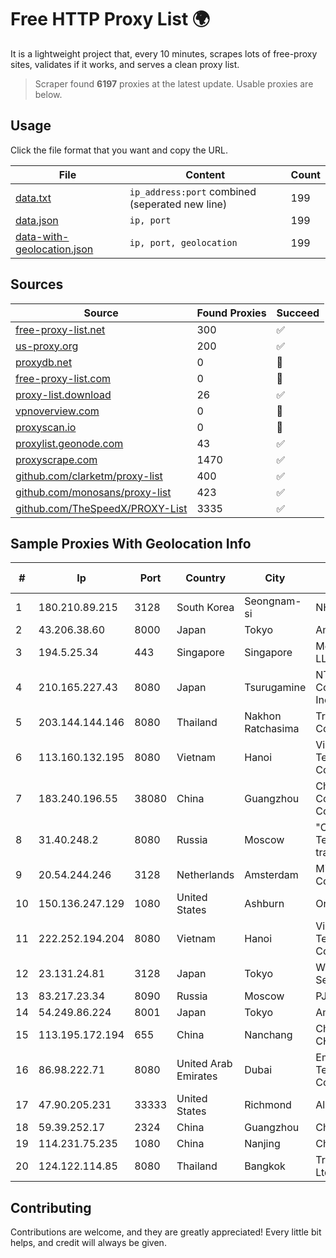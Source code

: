 
# Free HTTP Proxy List 🌍

It is a lightweight project that, every 10 minutes, scrapes lots of free-proxy sites, validates if it works, and serves a clean proxy list.


> Scraper found **6197** proxies at the latest update. Usable proxies are below.

## Usage

Click the file format that you want and copy the URL.


|File|Content|Count|
|----|-------|-----|
|[data.txt](https://raw.githubusercontent.com/themiralay/Proxy-List-World/master/data.txt)|`ip_address:port` combined (seperated new line)|199|
|[data.json](https://raw.githubusercontent.com/themiralay/Proxy-List-World/master/data.json)|`ip, port`|199|
|[data-with-geolocation.json](https://raw.githubusercontent.com/themiralay/Proxy-List-World/master/data-with-geolocation.json)|`ip, port, geolocation`|199|

## Sources

|Source|Found Proxies|Succeed|
|------|-------------|-------|
|[free-proxy-list.net](https://free-proxy-list.net)|300|✅|
|[us-proxy.org](https://www.us-proxy.org)|200|✅|
|[proxydb.net](http://proxydb.net)|0|🚫|
|[free-proxy-list.com](https://free-proxy-list.com/?page=&port=&type%5B%5D=http&type%5B%5D=https&up_time=0&search=Search)|0|🚫|
|[proxy-list.download](https://www.proxy-list.download/HTTP)|26|✅|
|[vpnoverview.com](https://vpnoverview.com/privacy/anonymous-browsing/free-proxy-servers)|0|🚫|
|[proxyscan.io](https://www.proxyscan.io)|0|🚫|
|[proxylist.geonode.com](https://proxylist.geonode.com/api/proxy-list?limit=300&page=1&sort_by=lastChecked&sort_type=desc&protocols=http,https)|43|✅|
|[proxyscrape.com](https://api.proxyscrape.com/v2/?request=displayproxies&protocol=http&timeout=10000&country=all&ssl=all&anonymity=all)|1470|✅|
|[github.com/clarketm/proxy-list](https://raw.githubusercontent.com/clarketm/proxy-list/master/proxy-list-raw.txt)|400|✅|
|[github.com/monosans/proxy-list](https://raw.githubusercontent.com/monosans/proxy-list/main/proxies/http.txt)|423|✅|
|[github.com/TheSpeedX/PROXY-List](https://raw.githubusercontent.com/TheSpeedX/PROXY-List/master/http.txt)|3335|✅|


## Sample Proxies With Geolocation Info

|#|Ip|Port|Country|City|Internet Service Provider|
|-|--|----|-------|----|-------------------------|
|1|180.210.89.215|3128|South Korea|Seongnam-si|NHNCLOUD|
|2|43.206.38.60|8000|Japan|Tokyo|Amazon.com, Inc.|
|3|194.5.25.34|443|Singapore|Singapore|Mod Mission Critical LLC|
|4|210.165.227.43|8080|Japan|Tsurugamine|NTT PC Communications, Inc.|
|5|203.144.144.146|8080|Thailand|Nakhon Ratchasima|True Internet Corporation CO. Ltd.|
|6|113.160.132.195|8080|Vietnam|Hanoi|VietNam Post and Telecom Corporation|
|7|183.240.196.55|38080|China|Guangzhou|China Mobile Communications Corporation|
|8|31.40.248.2|8080|Russia|Moscow|"Cloud Technologies" LLC trading as Cloud.ru|
|9|20.54.244.246|3128|Netherlands|Amsterdam|Microsoft Corporation|
|10|150.136.247.129|1080|United States|Ashburn|Oracle Corporation|
|11|222.252.194.204|8080|Vietnam|Hanoi|VietNam Post and Telecom Corporation|
|12|23.131.24.81|3128|Japan|Tokyo|WebHorizon Internet Services|
|13|83.217.23.34|8090|Russia|Moscow|PJSC Rostelecom|
|14|54.249.86.224|8001|Japan|Tokyo|Amazon.com, Inc.|
|15|113.195.172.194|655|China|Nanchang|China Unicom CHINA169 Network|
|16|86.98.222.71|8080|United Arab Emirates|Dubai|Emirates Telecommunications Corporation|
|17|47.90.205.231|33333|United States|Richmond|Alibaba.com LLC|
|18|59.39.252.17|2324|China|Guangzhou|Chinanet|
|19|114.231.75.235|1080|China|Nanjing|Chinanet|
|20|124.122.114.85|8080|Thailand|Bangkok|True Internet Co., Ltd.|



## Contributing

Contributions are welcome, and they are greatly appreciated! Every
little bit helps, and credit will always be given.

